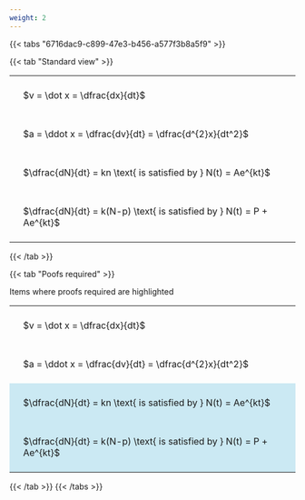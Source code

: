 ```yaml
---
weight: 2
---
```


{{< tabs "6716dac9-c899-47e3-b456-a577f3b8a5f9" >}}

{{< tab "Standard view" >}}

<style type="text/css">
#T_17747 th.col_heading {
  text-align: left;
  font-size: 1em;
}
#T_17747 td {
  text-align: left;
  font-size: 1em;
  padding: 1.5em;
}
</style>
<table id="T_17747">
  <thead>
  </thead>
  <tbody>
    <tr>
      <td id="T_17747_row0_col0" class="data row0 col0" >$v = \dot x = \dfrac{dx}{dt}$</td>
    </tr>
    <tr>
      <td id="T_17747_row1_col0" class="data row1 col0" >$a = \ddot x = \dfrac{dv}{dt} = \dfrac{d^{2}x}{dt^2}$</td>
    </tr>
    <tr>
      <td id="T_17747_row2_col0" class="data row2 col0" >$\dfrac{dN}{dt} = kn \text{ is satisfied by } N(t) = Ae^{kt}$</td>
    </tr>
    <tr>
      <td id="T_17747_row3_col0" class="data row3 col0" >$\dfrac{dN}{dt} = k(N-p) \text{ is satisfied by } N(t) = P + Ae^{kt}$</td>
    </tr>
  </tbody>
</table>
{{< /tab >}}

{{< tab "Poofs required" >}}

Items where proofs required are highlighted 
<br>
<style type="text/css">
#T_a995f th.col_heading {
  text-align: left;
  font-size: 1em;
}
#T_a995f td {
  text-align: left;
  font-size: 1em;
  padding: 1.5em;
}
#T_a995f_row0_col0, #T_a995f_row1_col0 {
  background-color: rgba(0,0,0,0);
}
#T_a995f_row2_col0, #T_a995f_row3_col0 {
  background-color: rgba(0,150,200, 0.2);
}
</style>
<table id="T_a995f">
  <thead>
  </thead>
  <tbody>
    <tr>
      <td id="T_a995f_row0_col0" class="data row0 col0" >$v = \dot x = \dfrac{dx}{dt}$</td>
    </tr>
    <tr>
      <td id="T_a995f_row1_col0" class="data row1 col0" >$a = \ddot x = \dfrac{dv}{dt} = \dfrac{d^{2}x}{dt^2}$</td>
    </tr>
    <tr>
      <td id="T_a995f_row2_col0" class="data row2 col0" >$\dfrac{dN}{dt} = kn \text{ is satisfied by } N(t) = Ae^{kt}$</td>
    </tr>
    <tr>
      <td id="T_a995f_row3_col0" class="data row3 col0" >$\dfrac{dN}{dt} = k(N-p) \text{ is satisfied by } N(t) = P + Ae^{kt}$</td>
    </tr>
  </tbody>
</table>
{{< /tab >}}
{{< /tabs >}}